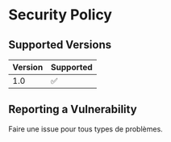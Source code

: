 # Security Policy

## Supported Versions

| Version | Supported          |
| ------- | ------------------ |
| 1.0   | :white_check_mark: |

## Reporting a Vulnerability

Faire une issue pour tous types de problèmes.
